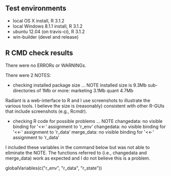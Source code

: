 ## Test environments
* local OS X install, R 3.1.2
* local Windows 8.1.1 install, R 3.1.2
* ubuntu 12.04 (on travis-ci), R 3.1.2
* win-builder (devel and release)

## R CMD check results
There were no ERRORs or WARNINGs.

There were 2 NOTES:

* checking installed package size ... NOTE
  installed size is  9.3Mb
  sub-directories of 1Mb or more:
    marketing   3.1Mb
    quant       4.7Mb

Radiant is a web-interface to R and I use screenshots to illustrate the various
tools. I believe the size is (reasonably) consistent with other R-GUIs that
include screenshots (e.g., Rcmdr).

* checking R code for possible problems ... NOTE
changedata: no visible binding for '<<-' assignment to ‘r_env’
changedata: no visible binding for '<<-' assignment to ‘r_data’
merge_data: no visible binding for '<<-' assignment to ‘r_data’

I included these variables in the command below but was not able to eliminate
the NOTE. The functions referred to (i.e., changedata and merge_data) work as
expected and I do not believe this is a problem.

globalVariables(c("r_env", "r_data", "r_state"))
